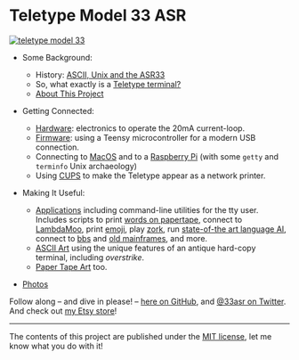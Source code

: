 # Teletype Model 33 ASR

[![teletype model 33](pix/20180925_170552_x400.jpg)](pix/20180925_170552.jpg)

* Some Background:
    * History: [ASCII, Unix and the ASR33](doc/01-history.md) 
    * So, what exactly is a [Teletype terminal?](doc/02-teletype.md)
    * [About This Project](doc/03-project.md)

* Getting Connected:
    * [Hardware](hardware/README.md): electronics to operate the 20mA current-loop. 
    * [Firmware](firmware/README.md): using a Teensy microcontroller for a modern USB connection.
    * Connecting to [MacOS](osx/README.md) and to a [Raspberry Pi](rpi/README.md) (with some `getty` and `terminfo` Unix archaeology)
    * Using [CUPS](https://en.wikipedia.org/wiki/CUPS) to make the Teletype appear as a network printer.


* Making It Useful:
    * [Applications](bin/README.md) including command-line utilities for the tty user.  Includes scripts to print [words on papertape](https://twitter.com/33asr/status/1074432596728262656), connect to [LambdaMoo](https://twitter.com/33asr/status/1078698114003943425), print [emoji](https://twitter.com/33asr/status/1046930898321645568), play [zork](https://github.com/hughpyle/ASR33/blob/master/bin/profile), run [state-of-the art language AI](https://github.com/hughpyle/ASR33/blob/master/gpt2/README.md), connect to [bbs](https://github.com/hughpyle/ASR33/blob/master/bin/_bbs) and [old mainframes](https://github.com/hughpyle/ASR33/blob/master/bin/_cdc), and more.
    * [ASCII Art](asciiart/README.md) using the unique features of an antique hard-copy terminal, including _overstrike_.
    * [Paper Tape Art](bin/patterns/README.md) too.

* [Photos](pix/)

 
Follow along – and dive in please! – [here on GitHub](https://github.com/hughpyle/ASR33), and [@33asr on Twitter](https://twitter.com/33asr).  And check out [my Etsy store](https://www.etsy.com/shop/asr33)!

---

The contents of this project are published under the [MIT license](LICENSE), let me know what you do with it!
